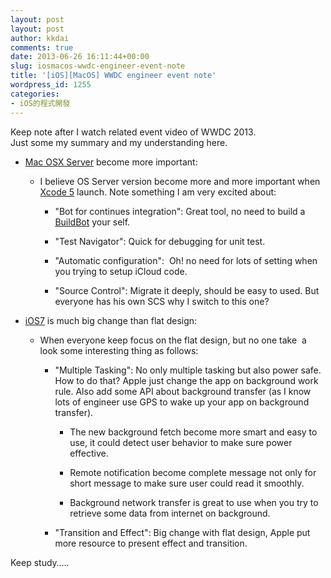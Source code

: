 ```yaml
---
layout: post
layout: post
author: kkdai
comments: true
date: 2013-06-26 16:11:44+00:00
slug: iosmacos-wwdc-engineer-event-note
title: '[iOS][MacOS] WWDC engineer event note'
wordpress_id: 1255
categories:
- iOS的程式開發
---
```


Keep note after I watch related event video of WWDC 2013.  
Just some my summary and my understanding here.






  * [Mac OSX Server](http://www.apple.com/osx/server/) become more important:



    * I believe OS Server version become more and more important when [Xcode 5](https://developer.apple.com/technologies/tools/whats-new.html) launch. Note something I am very excited about: 



      * "Bot for continues integration": Great tool, no need to build a [BuildBot](http://trac.buildbot.net/) your self.


      * "Test Navigator": Quick for debugging for unit test.


      * "Automatic configuration":  Oh! no need for lots of setting when you trying to setup iCloud code.


      * "Source Control": Migrate it deeply, should be easy to used. But everyone has his own SCS why I switch to this one?






  * [iOS7](http://www.apple.com/ios/ios7/features/) is much big change than flat design:



    * When everyone keep focus on the flat design, but no one take  a look some interesting thing as follows:



      * "Multiple Tasking": No only multiple tasking but also power safe. How to do that? Apple just change the app on background work rule. Also add some API about background transfer (as I know lots of engineer use GPS to wake up your app on background transfer).  



        * The new background fetch become more smart and easy to use, it could detect user behavior to make sure power effective.


        * Remote notification become complete message not only for short message to make sure user could read it smoothly.


        * Background network transfer is great to use when you try to retrieve some data from internet on background.



      * "Transition and Effect": Big change with flat design, Apple put more resource to present effect and transition.






Keep study…..

